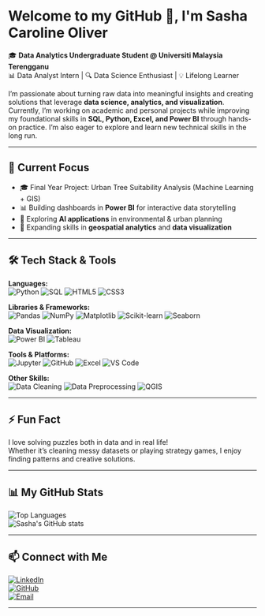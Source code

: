# Welcome to my GitHub 👋, I'm Sasha Caroline Oliver

🎓 **Data Analytics Undergraduate Student @ Universiti Malaysia Terengganu**  
📊 Data Analyst Intern | 🔍 Data Science Enthusiast | 💡 Lifelong Learner  

I’m passionate about turning raw data into meaningful insights and creating solutions that leverage **data science, analytics, and visualization**. Currently, I’m working on academic and personal projects while improving my foundational skills in **SQL, Python, Excel, and Power BI** through hands-on practice. I’m also eager to explore and learn new technical skills in the long run.

---

## 🚀 Current Focus
- 🎓 Final Year Project: Urban Tree Suitability Analysis (Machine Learning + GIS)
- 📊 Building dashboards in **Power BI** for interactive data storytelling
- 🤖 Exploring **AI applications** in environmental & urban planning
- 🌱 Expanding skills in **geospatial analytics** and **data visualization**

---

## 🛠️ Tech Stack & Tools

**Languages:**  
![Python](https://img.shields.io/badge/Python-3776AB?style=for-the-badge&logo=python&logoColor=white)
![SQL](https://img.shields.io/badge/SQL-4479A1?style=for-the-badge&logo=postgresql&logoColor=white)
![HTML5](https://img.shields.io/badge/HTML5-E34F26?style=for-the-badge&logo=html5&logoColor=white)
![CSS3](https://img.shields.io/badge/CSS3-1572B6?style=for-the-badge&logo=css3&logoColor=white)

**Libraries & Frameworks:**  
![Pandas](https://img.shields.io/badge/Pandas-150458?style=for-the-badge&logo=pandas&logoColor=white)
![NumPy](https://img.shields.io/badge/NumPy-013243?style=for-the-badge&logo=numpy&logoColor=white)
![Matplotlib](https://img.shields.io/badge/Matplotlib-000000?style=for-the-badge&logo=python&logoColor=white)
![Scikit-learn](https://img.shields.io/badge/Scikit--learn-F7931E?style=for-the-badge&logo=scikitlearn&logoColor=white)
![Seaborn](https://img.shields.io/badge/Seaborn-2E4E7E?style=for-the-badge&logo=python&logoColor=white)

**Data Visualization:**  
![Power BI](https://img.shields.io/badge/Power_BI-F2C811?style=for-the-badge&logo=powerbi&logoColor=black)
![Tableau](https://img.shields.io/badge/Tableau-E97627?style=for-the-badge&logo=tableau&logoColor=white)

**Tools & Platforms:**  
![Jupyter](https://img.shields.io/badge/Jupyter-F37626?style=for-the-badge&logo=jupyter&logoColor=white)
![GitHub](https://img.shields.io/badge/GitHub-100000?style=for-the-badge&logo=github&logoColor=white)
![Excel](https://img.shields.io/badge/Excel-217346?style=for-the-badge&logo=microsoft-excel&logoColor=white)
![VS Code](https://img.shields.io/badge/VS_Code-007ACC?style=for-the-badge&logo=visual-studio-code&logoColor=white)

**Other Skills:**  
![Data Cleaning](https://img.shields.io/badge/Data_Cleaning-4CAF50?style=for-the-badge&logo=python&logoColor=white)
![Data Preprocessing](https://img.shields.io/badge/Data_Preprocessing-FF9800?style=for-the-badge&logo=python&logoColor=white)
![QGIS](https://img.shields.io/badge/QGIS-589632?style=for-the-badge&logo=qgis&logoColor=white)

---

## ⚡ Fun Fact
I love solving puzzles both in data and in real life!  
Whether it’s cleaning messy datasets or playing strategy games, I enjoy finding patterns and creative solutions.

---

## 📊 My GitHub Stats 
![Top Languages](https://github-readme-stats.vercel.app/api/top-langs/?username=scoliver21&layout=compact&theme=tokyonight)  
![Sasha's GitHub stats](https://github-readme-stats.vercel.app/api?username=scoliver21&show_icons=true&theme=tokyonight)  

---

## 📫 Connect with Me
[![LinkedIn](https://img.shields.io/badge/LinkedIn-0A66C2?style=for-the-badge&logo=linkedin&logoColor=white)](https://www.linkedin.com/in/sashaoliver)  
[![GitHub](https://img.shields.io/badge/GitHub-100000?style=for-the-badge&logo=github&logoColor=white)](https://github.com/scoliver21)  
[![Email](https://img.shields.io/badge/Email-D14836?style=for-the-badge&logo=gmail&logoColor=white)](mailto:scoliver1514@gmail.com)

---


